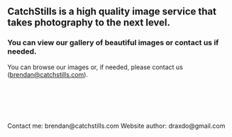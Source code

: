 ## CatchStills is a high quality image service that takes photography to the next level.

### You can view our gallery of beautiful images or contact us if needed.

You can browse our images or, if needed, please contact us (brendan@catchstills.com).

<br>
<br>
<br>
<br>
<br>
Contact me: brendan@catchstills.com
Website author: draxdo@gmail.com
<br>
<br>
<br>
<br>
<br>